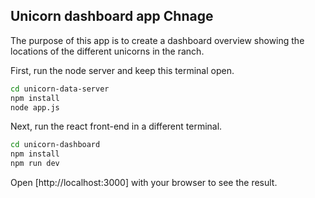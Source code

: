 ## Unicorn dashboard app Chnage

The purpose of this app is to create a dashboard overview showing the locations of the different unicorns in the ranch. 

First, run the node server and keep this terminal open.

```bash
cd unicorn-data-server
npm install
node app.js
```

Next, run the react front-end in a different terminal. 

```bash
cd unicorn-dashboard
npm install
npm run dev
```


Open [http://localhost:3000] with your browser to see the result.


